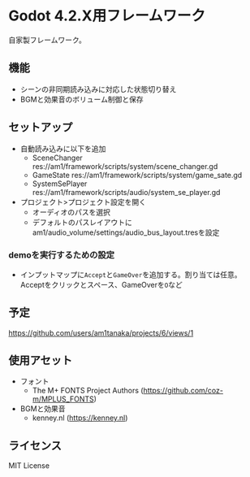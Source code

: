 # Godot 4.2.X用フレームワーク

自家製フレームワーク。

## 機能
- シーンの非同期読み込みに対応した状態切り替え
- BGMと効果音のボリューム制御と保存

## セットアップ
- 自動読み込みに以下を追加
  - SceneChanger res://am1/framework/scripts/system/scene_changer.gd
  - GameState res://am1/framework/scripts/system/game_sate.gd
  - SystemSePlayer res://am1/framework/scripts/audio/system_se_player.gd
- プロジェクト>プロジェクト設定を開く
  - オーディオのパスを選択
  - デフォルトのパスレイアウトにam1/audio_volume/settings/audio_bus_layout.tresを設定

### demoを実行するための設定

- インプットマップに`Accept`と`GameOver`を追加する。割り当ては任意。Acceptをクリックとスペース、GameOverを`O`など


## 予定

https://github.com/users/am1tanaka/projects/6/views/1


## 使用アセット
- フォント
  - The M+ FONTS Project Authors (https://github.com/coz-m/MPLUS_FONTS)
- BGMと効果音
  - kenney.nl (https://kenney.nl)

## ライセンス

MIT License

